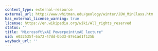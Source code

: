 ```yaml
---
content_type: external-resource
external_url: http://www.whitman.edu/geology/winter/JDW_MinClass.htm
has_external_license_warning: true
license: https://en.wikipedia.org/wiki/All_rights_reserved
status: ''
title: "Microsoft\xAE Powerpoint\xAE lecture"
uid: e032535f-6a72-47dd-bb33-87e1ad1f125b
wayback_url: ''
---
```

